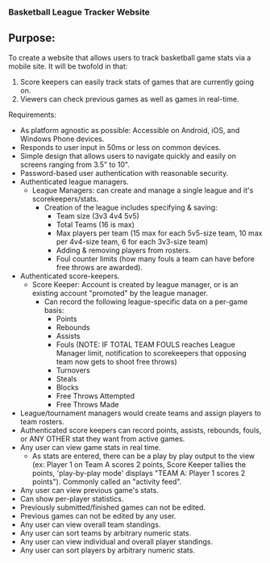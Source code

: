 ### Basketball League Tracker Website

## Purpose:  

To create a website that allows users to track basketball game stats via a mobile site.  It will be twofold in that:
1. Score keepers can easily track stats of games that are currently going on.
2. Viewers can check previous games as well as games in real-time.

Requirements:

* As platform agnostic as possible: Accessible on Android, iOS, and Windows Phone devices.
* Responds to user input in 50ms or less on common devices. 
* Simple design that allows users to navigate quickly and easily on screens ranging from 3.5” to 10". 
* Password-based user authentication with reasonable security.
* Authenticated league managers.
    * League Managers: can create and manage a single league and it's scorekeepers/stats.
      * Creation of the league includes specifying & saving:
        * Team size (3v3 4v4 5v5)
        * Total Teams (16 is max)
        * Max players per team (15 max for each 5v5-size team, 10 max per 4v4-size team, 6 for each 3v3-size team)
        * Adding & removing players from rosters.
        * Foul counter limits (how many fouls a team can have before free throws are awarded).
* Authenticated score-keepers.
    * Score Keeper: Account is created by league manager, or is an existing account "promoted" by the league manager.
      * Can record the following league-specific data on a per-game basis:
        * Points
        * Rebounds
        * Assists
        * Fouls (NOTE: IF TOTAL TEAM FOULS reaches League Manager limit, notification to scorekeepers that opposing team now gets to shoot free throws)
        * Turnovers
        * Steals
        * Blocks
        * Free Throws Attempted
        * Free Throws Made
* League/tournament managers would create teams and assign players to team rosters.
* Authenticated score keepers can record points, assists, rebounds, fouls, or ANY OTHER stat they want from active games.
* Any user can view game stats in real time.
  * As stats are entered, there can be a play by play output to the view (ex: Player 1 on Team A scores 2 points, Score Keeper tallies the points, 'play-by-play mode' displays "TEAM A: Player 1 scores 2 points"). Commonly called an "activity feed".
* Any user can view previous game's stats.
* Can show per-player statistics.
* Previously submitted/finished games can not be edited.
* Previous games can not be edited by any user.
* Any user can view overall team standings.
* Any user can sort teams by arbitrary numeric stats.
* Any user can view individual and overall player standings.
* Any user can sort players by arbitrary numeric stats.